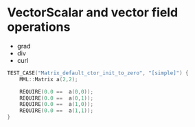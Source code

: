 # VectorScalar and vector field operations

- grad
- div
- curl

~~~c++
TEST_CASE("Matrix_default_ctor_init_to_zero", "[simple]") {
    MML::Matrix a(2,2);

	REQUIRE(0.0 ==  a(0,0));
	REQUIRE(0.0 ==  a(0,1));
	REQUIRE(0.0 ==  a(1,0));
	REQUIRE(0.0 ==  a(1,1));
}
~~~


